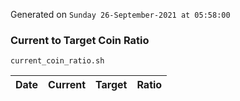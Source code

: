 Generated on `Sunday 26-September-2021 at 05:58:00`

### Current to Target Coin Ratio
`current_coin_ratio.sh`

Date|Current|Target|Ratio
---|---|---|---
